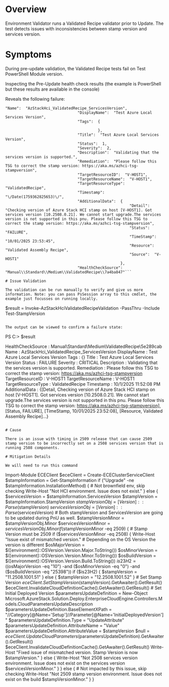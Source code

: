 # Overview

Environment Validator runs a Validated Recipe validator prior to Update. The test detects issues with inconsistencies between stamp version and services version.

# Symptoms

During pre-update validation, the Validated Recipe tests fail on Test PowerShell Module version.

Inspecting the Pre-Update health check results (the example is PowerShell but these results are available in the console)

Reveals the following failure:

```
"Name":  "AzStackHci_ValidatedRecipe_ServicesVersion",
                                "DisplayName":  "Test Azure Local Services Version",
                                "Tags":  {

                                         },
                                "Title":  "Test Azure Local Services Version",
                                "Status":  1,
                                "Severity":  2,
                                "Description":  "Validating that the services version is supported.",
                                "Remediation":  "Please follow this TSG to correct the stamp version: https://aka.ms/azhci-tsg-stampversion",
                                "TargetResourceID":  "V-HOST1",
                                "TargetResourceName":  "V-HOST1",
                                "TargetResourceType":  "ValidatedRecipe",
                                "Timestamp":  "\/Date(1759362825653)\/",
                                "AdditionalData":  {
                                                       "Detail":  "Checking version of Azure Stack HCI stamp on host [V-HOST1]. Got services version [10.2508.0.21]. We cannot start upgrade.The services version is not supported in this pnu. Please follow this TSG to correct the stamp version: https://aka.ms/azhci-tsg-stampversion",
                                                       "Status":  "FAILURE",
                                                       "TimeStamp":  "10/01/2025 23:53:45",
                                                       "Resource":  "Validated Assembly Recipe",
                                                       "Source":  "V-HOST1"
                                                   },
                                "HealthCheckSource":  "Manual\\Standard\\Medium\\ValidatedRecipe\\7a4ba847"```

# Issue Validation

The validation can be run manually to verify and give us more information. Note: you can pass PsSession array to this cmdlet, the example just focusses on running locally.

```
$result = Invoke-AzStackHciValidatedRecipeValidation -PassThru -Include Test-StampVersion
```

The output can be viewed to confirm a failure state:

```
PS C:\> $result

HealthCheckSource  : Manual\Standard\Medium\ValidatedRecipe\5e289cab
Name               : AzStackHci_ValidatedRecipe_ServicesVersion
DisplayName        : Test Azure Local Services Version
Tags               : {}
Title              : Test Azure Local Services Version
Status             : FAILURE
Severity           : CRITICAL
Description        : Validating that the services version is supported.
Remediation        : Please follow this TSG to correct the stamp version: https://aka.ms/azhci-tsg-stampversion
TargetResourceID   : V-HOST1
TargetResourceName : V-HOST1
TargetResourceType : ValidatedRecipe
Timestamp          : 10/1/2025 11:52:08 PM
AdditionalData     : {[Detail, Checking version of Azure Stack HCI stamp on host [V-HOST1]. Got services version
                     [10.2508.0.21]. We cannot start upgrade.The services version is not supported in this pnu. Please
                     follow this TSG to correct the stamp version: https://aka.ms/azhci-tsg-stampversion], [Status,
                     FAILURE], [TimeStamp, 10/01/2025 23:52:08], [Resource, Validated Assembly Recipe]...}
```

# Cause

There is an issue with timing in 2509 release that can cause 2509 stamp version to be incorrectly set on a 2508 services version that is running 2508 components.

# Mitigation Details

We will need to run this command

```
Import-Module ECEClient
$eceClient = Create-ECEClusterServiceClient
$stampInformation = Get-StampInformation
if ("Upgrade" -ne $stampInformation.InstallationMethod) {
    # Not brownfield env, skip checking
    Write-Host "Not HCI environment. Issue does not exist."
} else {
    $servicesVersion = $stampInformation.ServicesVersion
    $stampVersion = $stampInformation.StampVersion
    $stampVersionObj = [Version]::Parse($stampVersion)
    $servicesVersionObj = [Version]::Parse($servicesVersion)
    # Both stampVersion and ServicesVersion are going to be updated during PnU as well.
    $stampVersionMinor = $stampVersionObj.Minor
    $servicesVersionMinor = $servicesVersionObj.Minor
    if ($stampVersionMinor -eq 2509) {
        # Stamp Version must be 2509
        if ($servicesVersionMinor -eq 2508) {
          Write-Host "Issue exist of mismatched version."
          # Depending on the OS Version the version is different
          $osMajorVersion = $([environment]::OSVersion.Version.Major.ToString())
          $osMinorVersion = $([environment]::OSVersion.Version.Minor.ToString())
          $osBuildVersion = $([environment]::OSVersion.Version.Build.ToString())
          $is23H2 = (($osMajorVersion -eq "10") -and ($osMinorVersion -eq "0") -and ($osBuildVersion -eq "25398"))
          if ($is23H2) {
            $stampVersion = "11.2508.1001.51"
          } else {
            $stampVersion = "12.2508.1001.52"
          }
          # Set Stamp Version
          $eceClient.SetStampVersion($stampVersion).GetAwaiter().GetResult()
          $eceClient.InvalidateCloudDefinitionCache().GetAwaiter().GetResult()
          # Set Initial Deployed Version
          $parametersUpdateDefinition = New-Object Microsoft.AzureStack.Solution.Deploy.EnterpriseCloudEngine.Controllers.Models.CloudParametersUpdateDescription
          $parametersUpdateDefinition.BaseElementXPath = "//Category[@Name='Setup']//Parameter[@Name='InitialDeployedVersion']"
          $parametersUpdateDefinition.Type = "UpdateAttribute"
          $parametersUpdateDefinition.AttributeName = "Value"
          $parametersUpdateDefinition.AttributeValue = $stampVersion
          $null = $eceClient.UpdateCloudParameters($parametersUpdateDefinition).GetAwaiter().GetResult()
          $eceClient.InvalidateCloudDefinitionCache().GetAwaiter().GetResult()
          Write-Host "Fixed issue of mismatched version. Stamp Version is now $stampVersion."
        } else {
          Write-Host "Not 2508 services version environment. Issue does not exist on the services version $servicesVersionMinor."
        }
    } else {
        # Not impacted by this issue, skip checking
        Write-Host "Not 2509 stamp version environment. Issue does not exist on the build $stampVersionMinor."
    }
}
```
